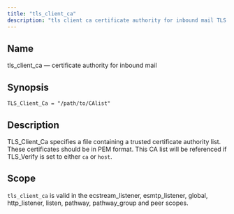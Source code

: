 ```yaml
---
title: "tls_client_ca"
description: "tls client ca certificate authority for inbound mail TLS Client Ca path to C Alist TLS Client Ca specifies a file containing a trusted certificate authority list These certificates should be in PEM format This CA list will be referenced if TLS Verify is set to either ca or host..."
---
```


<a name="conf.ref.tls_client_ca"></a> 
## Name

tls_client_ca — certificate authority for inbound mail

## Synopsis

`TLS_Client_Ca = "/path/to/CAlist"`

<a name="idp12111136"></a> 
## Description

TLS_Client_Ca specifies a file containing a trusted certificate authority list. These certificates should be in PEM format. This CA list will be referenced if TLS_Verify is set to either `ca` or `host`.

<a name="idp12113792"></a> 
## Scope

`tls_client_ca` is valid in the ecstream_listener, esmtp_listener, global, http_listener, listen, pathway, pathway_group and peer scopes.